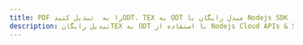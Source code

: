 ---title: PDF را به  تبدیل کنیدODT، TEX به ODT مبدل رایگان یا Nodejs SDKdescription: تبدیل رایگانTEX به ODT با استفاده از Nodejs Cloud APIs & SDK همچنین اسناد PDF را در Cloud ایجاد، ویرایش و رندر کنید.---